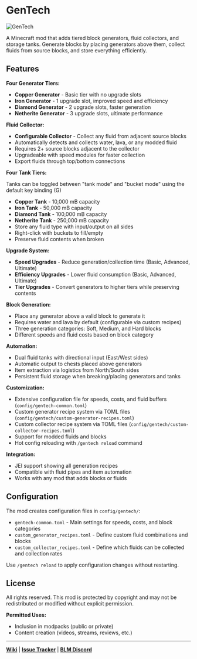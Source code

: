 
# GenTech

![GenTech](https://deonjonker.com/blm/gentech/gt_banner2.png)


A Minecraft mod that adds tiered block generators, fluid collectors, and storage tanks. Generate blocks by placing generators above them, collect fluids from source blocks, and store everything efficiently.

## Features

**Four Generator Tiers:**

-   **Copper Generator** - Basic tier with no upgrade slots
-   **Iron Generator** - 1 upgrade slot, improved speed and efficiency
-   **Diamond Generator** - 2 upgrade slots, faster generation
-   **Netherite Generator** - 3 upgrade slots, ultimate performance

**Fluid Collector:**

-   **Configurable Collector** - Collect any fluid from adjacent source blocks
-   Automatically detects and collects water, lava, or any modded fluid
-   Requires 2+ source blocks adjacent to the collector
-   Upgradeable with speed modules for faster collection
-   Export fluids through top/bottom connections

**Four Tank Tiers:**

Tanks can be toggled between "tank mode" and "bucket mode" using the default key binding (G)

-   **Copper Tank** - 10,000 mB capacity
-   **Iron Tank** - 50,000 mB capacity
-   **Diamond Tank** - 100,000 mB capacity
-   **Netherite Tank** - 250,000 mB capacity
-   Store any fluid type with input/output on all sides
-   Right-click with buckets to fill/empty
-   Preserve fluid contents when broken

**Upgrade System:**

-   **Speed Upgrades** - Reduce generation/collection time (Basic, Advanced, Ultimate)
-   **Efficiency Upgrades** - Lower fluid consumption (Basic, Advanced, Ultimate)
-   **Tier Upgrades** - Convert generators to higher tiers while preserving contents

**Block Generation:**

-   Place any generator above a valid block to generate it
-   Requires water and lava by default (configurable via custom recipes)
-   Three generation categories: Soft, Medium, and Hard blocks
-   Different speeds and fluid costs based on block category

**Automation:**

-   Dual fluid tanks with directional input (East/West sides)
-   Automatic output to chests placed above generators
-   Item extraction via logistics from North/South sides
-   Persistent fluid storage when breaking/placing generators and tanks

**Customization:**

-   Extensive configuration file for speeds, costs, and fluid buffers (`config/gentech-common.toml`)
-   Custom generator recipe system via TOML files (`config/gentech/custom-generator-recipes.toml`)
-   Custom collector recipe system via TOML files (`config/gentech/custom-collector-recipes.toml`)
-   Support for modded fluids and blocks
-   Hot config reloading with `/gentech reload` command

**Integration:**

-   JEI support showing all generation recipes
-   Compatible with fluid pipes and item automation
-   Works with any mod that adds blocks or fluids

## Configuration

The mod creates configuration files in `config/gentech/`:

-   `gentech-common.toml` - Main settings for speeds, costs, and block categories
-   `custom_generator_recipes.toml` - Define custom fluid combinations and blocks
-   `custom_collector_recipes.toml` - Define which fluids can be collected and collection rates

Use `/gentech reload` to apply configuration changes without restarting.

## License

All rights reserved. This mod is protected by copyright and may not be redistributed or modified without explicit permission.

**Permitted Uses:**

-   Inclusion in modpacks (public or private)
-   Content creation (videos, streams, reviews, etc.)

----------

[**Wiki**](https://github.com/blocklogicmodding/GenTech/wiki) | [**Issue Tracker**](https://github.com/blocklogicmodding/GenTech/issues) | [**BLM Discord**](https://discord.gg/YtdA3AMqsXe)